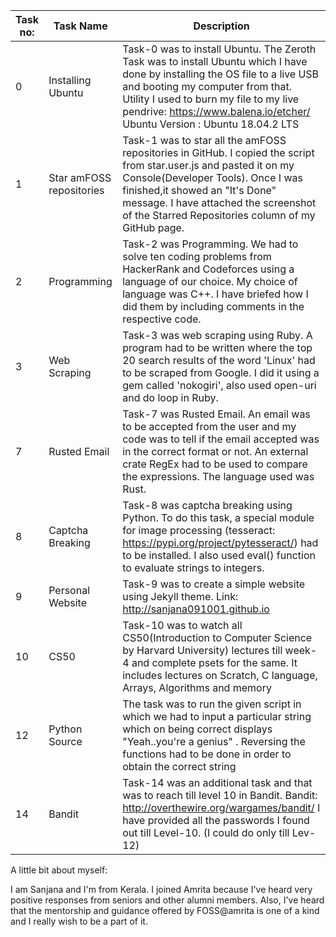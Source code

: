 | Task no:  | Task Name | Description |
| --- | --- | --- |
| 0 | Installing Ubuntu | Task-0 was to install Ubuntu. The Zeroth Task was to install Ubuntu which I have done by installing the OS file to a live USB and booting my computer from that. Utility I used to burn my file to my live pendrive: https://www.balena.io/etcher/   Ubuntu Version : Ubuntu 18.04.2 LTS  |
| 1 | Star amFOSS repositories | Task-1 was to star all the amFOSS repositories in GitHub. I copied the script from star.user.js and pasted it on my Console(Developer Tools). Once I was finished,it showed an "It's Done" message. I have attached the screenshot of the Starred Repositories column of my GitHub page. |
| 2 | Programming | Task-2 was Programming. We had to solve ten coding problems from HackerRank and Codeforces using a language of our choice. My choice of language was C++. I have briefed how I did them by including comments in the respective code.|
| 3 | Web Scraping | Task-3 was web scraping using Ruby. A program had to be written where the top 20 search results of the word 'Linux' had to be scraped from Google. I did it using a gem called 'nokogiri', also used open-uri and do loop in Ruby. |
| 7 | Rusted Email | Task-7 was Rusted Email. An email was to be accepted from the user and my code was to tell if the email accepted was in the correct format or not. An external crate RegEx had to be used to compare the expressions. The language used was Rust. |
| 8 | Captcha Breaking | Task-8 was captcha breaking using Python. To do this task, a special module for image processing (tesseract: https://pypi.org/project/pytesseract/) had to be installed. I also used eval() function to evaluate strings to integers. |
| 9 | Personal Website | Task-9 was to create a simple website using Jekyll theme. Link: http://sanjana091001.github.io |
| 10 | CS50 | Task-10 was to watch all CS50(Introduction to Computer Science by Harvard University) lectures till week-4 and complete psets for the same. It includes lectures on Scratch, C language, Arrays, Algorithms and memory |
| 12 | Python Source | The task was to run the given script in which we had to input a particular string which on being correct displays "Yeah..you're a genius" . Reversing the functions had to be done in order to obtain the correct string |
| 14 | Bandit | Task-14 was an additional task and that was to reach till level 10 in Bandit. Bandit: http://overthewire.org/wargames/bandit/ I have provided all the passwords I found out till Level-10. (I could do only till Lev-12) | 


A little bit about myself:

I am Sanjana and I'm from Kerala. I joined Amrita because I've heard very positive responses from seniors and other alumni members. Also, I've heard that the mentorship and guidance offered by FOSS@amrita is one of a kind and I really wish to be a part of it.


